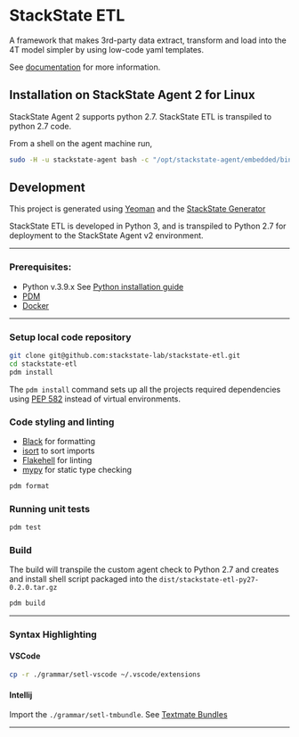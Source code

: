 # StackState ETL 

A framework that makes 3rd-party data extract, transform and load into the 4T model simpler by using low-code yaml
templates.

See [documentation](https://stackstate-lab.github.io/stackstate-etl/) for more information.


## Installation on StackState Agent 2 for Linux

StackState Agent 2 supports python 2.7.  StackState ETL is transpiled to python 2.7 code.

From a shell on the agent machine run,

```bash 
sudo -H -u stackstate-agent bash -c "/opt/stackstate-agent/embedded/bin/pip install https://github.com/stackstate-lab/stackstate-etl/releases/download/v0.2.0/stackstate-etl-py27-0.2.0.tar.gz"
```

## Development

This project is generated using [Yeoman](https://yeoman.io/) and the [StackState Generator](https://github.com/stackstate-lab/generator-stackstate-lab)

StackState ETL is developed in Python 3, and is transpiled to Python 2.7 for deployment to the StackState Agent v2 environment.

---
### Prerequisites:

- Python v.3.9.x See [Python installation guide](https://docs.python-guide.org/starting/installation/)
- [PDM](https://pdm.fming.dev/latest/#recommended-installation-method)
- [Docker](https://www.docker.com/get-started)
---

### Setup local code repository

```bash 
git clone git@github.com:stackstate-lab/stackstate-etl.git
cd stackstate-etl
pdm install 
```
The `pdm install` command sets up all the projects required dependencies using [PEP 582](https://peps.python.org/pep-0582/) instead of virtual environments.

### Code styling and linting

- [Black](https://black.readthedocs.io/en/stable/) for formatting
- [isort](https://pycqa.github.io/isort/) to sort imports
- [Flakehell](https://flakehell.readthedocs.io/) for linting
- [mypy](https://mypy.readthedocs.io/en/stable/) for static type checking

```bash
pdm format
```

### Running unit tests

```bash
pdm test
```

### Build

The build will transpile the custom agent check to Python 2.7 and creates and install shell script packaged into
the `dist/stackstate-etl-py27-0.2.0.tar.gz`

```bash
pdm build
```

---
### Syntax Highlighting

#### VSCode

```bash
cp -r ./grammar/setl-vscode ~/.vscode/extensions
```

#### Intellij

Import the `./grammar/setl-tmbundle`. See [Textmate Bundles](https://www.jetbrains.com/help/idea/textmate.html)

---
